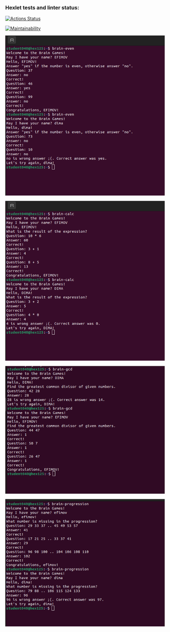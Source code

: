 ### Hexlet tests and linter status:
[![Actions Status](https://github.com/EFIMO1/frontend-project-44/actions/workflows/hexlet-check.yml/badge.svg)](https://github.com/EFIMO1/frontend-project-44/actions)

[![Maintainability](https://api.codeclimate.com/v1/badges/bc1780f452c387874397/maintainability)](https://codeclimate.com/github/EFIMO1/frontend-project-44/maintainability)

![brain-even](image.png)

![brain-calc](image-1.png)

![brain-gcd](image-2.png)

![brain-progression](image-3.png)